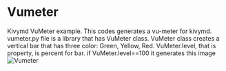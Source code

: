 # Vumeter
Kivymd VuMeter example. This codes generates a vu-meter for kivymd. vumeter.py file is a library that has VuMeter class. VuMeter class creates a vertical bar that has three color: Green, Yellow, Red. 
VuMeter.level, that is property, is percent for bar. 
if VuMeter.level==100 it generates this image <br>
![Vumeter](https://github.com/cagsurgunu/Vumeter/assets/12941166/e9ecdc36-2355-4a91-9b3a-d1913422e79f)
